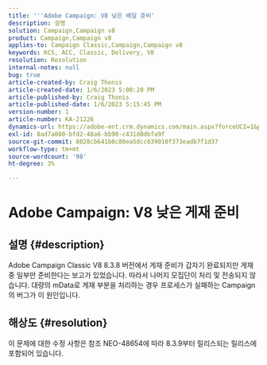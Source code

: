 ```yaml
---
title: '''Adobe Campaign: V8 낮은 배달 준비'
description: 설명
solution: Campaign,Campaign v8
product: Campaign,Campaign v8
applies-to: Campaign Classic,Campaign,Campaign v8
keywords: KCS, ACC, Classic, Delivery, V8
resolution: Resolution
internal-notes: null
bug: true
article-created-by: Craig Thonis
article-created-date: 1/6/2023 5:00:20 PM
article-published-by: Craig Thonis
article-published-date: 1/6/2023 5:15:45 PM
version-number: 1
article-number: KA-21226
dynamics-url: https://adobe-ent.crm.dynamics.com/main.aspx?forceUCI=1&pagetype=entityrecord&etn=knowledgearticle&id=dea8e698-e38d-ed11-81ac-6045bd006149
exl-id: 8ad7a080-bfd2-48a6-bb90-c431d0dbfa9f
source-git-commit: 8028cb641b0c80ea5dcc039010f373eadb7f1d37
workflow-type: tm+mt
source-wordcount: '98'
ht-degree: 3%

---
```


# Adobe Campaign: V8 낮은 게재 준비

## 설명 {#description}


Adobe Campaign Classic V8 8.3.8 버전에서 게재 준비가 갑자기 완료되지만 게재 중 일부만 준비한다는 보고가 있었습니다. 따라서 나머지 모집단이 처리 및 전송되지 않습니다. 대량의 mData로 게재 부분을 처리하는 경우 프로세스가 실패하는 Campaign의 버그가 이 원인입니다.


## 해상도 {#resolution}


이 문제에 대한 수정 사항은 참조 NEO-48654에 따라 8.3.9부터 릴리스되는 릴리스에 포함되어 있습니다.
